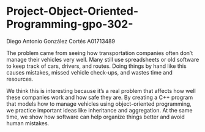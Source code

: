 # Project-Object-Oriented-Programming-gpo-302-

Diego Antonio González Cortés A01713489

The problem came from seeing how transportation companies often don’t manage their vehicles very well. Many still use spreadsheets or old software to keep track of cars, drivers, and routes. Doing things by hand like this causes mistakes, missed vehicle check-ups, and wastes time and resources.

We think this is interesting because it’s a real problem that affects how well these companies work and how safe they are. By creating a C++ program that models how to manage vehicles using object-oriented programming, we practice important ideas like inheritance and aggregation. At the same time, we show how software can help organize things better and avoid human mistakes.



